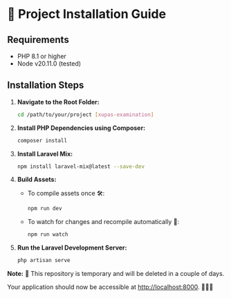 # 🚀 Project Installation Guide

## Requirements
- PHP 8.1 or higher
- Node v20.11.0 (tested)

## Installation Steps

1. **Navigate to the Root Folder:**
    ```bash
    cd /path/to/your/project [xupas-examination]
    ```

2. **Install PHP Dependencies using Composer:**
    ```bash
    composer install
    ```

3. **Install Laravel Mix:**
    ```bash
    npm install laravel-mix@latest --save-dev
    ```

4. **Build Assets:**
   - To compile assets once 🛠️:
     ```bash
     npm run dev
     ```
   - To watch for changes and recompile automatically 🔄:
     ```bash
     npm run watch
     ```

5. **Run the Laravel Development Server:**
    ```bash
    php artisan serve
    ```

**Note:** 🚧 This repository is temporary and will be deleted in a couple of days.

Your application should now be accessible at [http://localhost:8000](http://localhost:8000).  🚀✨🌈

